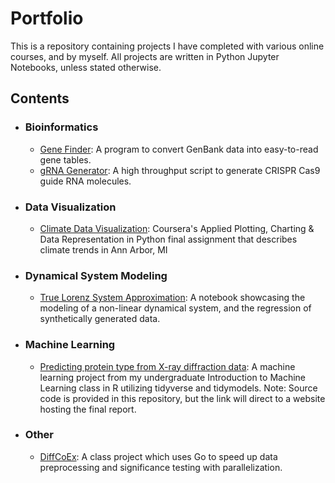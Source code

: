# Portfolio 
This is a repository containing projects I have completed with various online courses, and 
by myself. All projects are written in Python Jupyter Notebooks, unless stated otherwise. 

## Contents 
- ### Bioinformatics 
    - [Gene Finder](https://github.com/siddsabata/portfolio/blob/master/Gene%20Finder/gene_finder.ipynb): A program to 
convert GenBank data into easy-to-read gene tables. 
    - [gRNA Generator](https://github.com/siddsabata/portfolio/blob/master/gRNA%20Generator/gRNA_generator.ipynb): A high throughput script to generate CRISPR Cas9 guide RNA molecules. 
- ### Data Visualization
    - [Climate Data Visualization](https://github.com/siddsabata/portfolio/blob/master/Climate%20Data%20Visualization/main.ipynb): Coursera's Applied Plotting, Charting & Data Representation in Python final assignment that describes climate trends in Ann Arbor, MI
- ### Dynamical System Modeling
    - [True Lorenz System Approximation](https://github.com/siddsabata/portfolio/blob/master/True%20Lorenz%20System%20Approximation/lorenz_basis.ipynb): A notebook showcasing the modeling of a non-linear dynamical system, and the regression of synthetically generated data.
- ### Machine Learning
    - [Predicting protein type from X-ray diffraction data](https://siddsabata.github.io/): A machine learning project from my undergraduate Introduction to Machine Learning class in R utilizing tidyverse and tidymodels. Note: Source code is provided in this repository, but the link will direct to a website hosting the final report.
- ### Other
    - [DiffCoEx](https://github.com/siddsabata/DiffCoEx): A class project which uses Go to speed up data preprocessing and significance testing with parallelization. 
